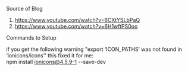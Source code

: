 Source of Blog
1. https://www.youtube.com/watch?v=6CXtYSLbPaQ 
2. https://www.youtube.com/watch?v=6H1wftPS0oo


Commands to Setup


if you get the following warning "export ‘ICON_PATHS’ was not found in ‘ionicons/icons’'  this fixed it for me:  
npm install ionicons@4.5.9-1 --save-dev


